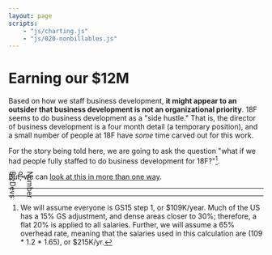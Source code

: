 ```yaml
---
layout: page
scripts:
    - "js/charting.js"
    - "js/020-nonbillables.js"
---
```


# Earning our $12M

Based on how we staff business development, **it might appear to an outsider that business development is not an organizational priority**. 18F seems to do business development as a "side hustle." That is, the director of business development is a four month detail (a temporary position), and a small number of people at 18F have *some* time carved out for this work. 

For the story being told here, we are going to ask the question "what if we had people fully staffed to do business development for 18F?"[^costing]. 

<div class="grid-container">
    <div class="grid-row">
        <div class="grid-col-1" style="position: relative;">
            <p style="writing-mode: vertical-rl; position: absolute; top: 30%; transform: translateY(-30%);">Number of BizDevs</p>
        </div>
        <div class="grid-col-2">
            <div><div id="slider-bizdevs"></div></div>
        </div>
        <div class="grid-col-9">
            <canvas id="bizdev"></canvas>
        </div>
    </div>
</div>

But, we can [look at this in more than one way](021-bizdev.html).

<hr>

[^costing]: We will assume everyone is GS15 step 1, or $109K/year. Much of the US has a 15% GS adjustment, and dense areas closer to 30%; therefore, a flat 20% is applied to all salaries. Further, we will assume a 65% overhead rate, meaning that the salaries used in this calculation are (109 * 1.2 * 1.65), or $215K/yr.